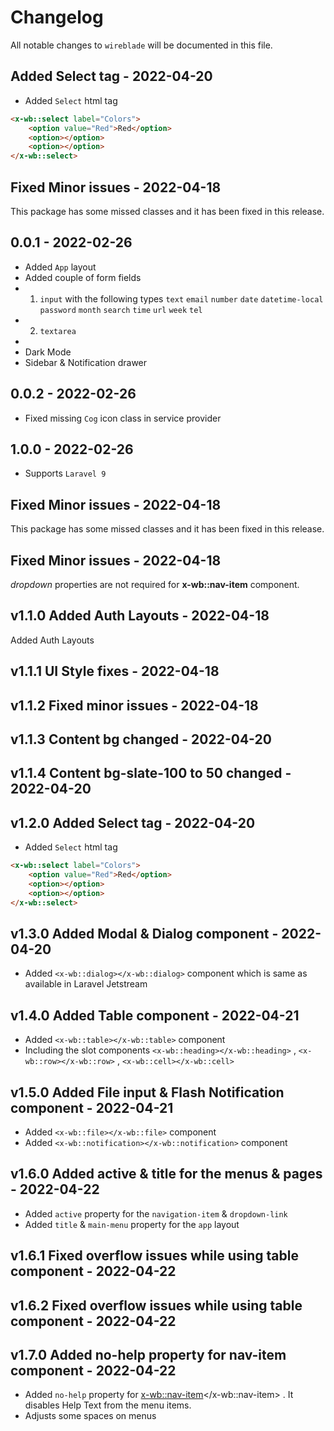 # Changelog

All notable changes to `wireblade` will be documented in this file.

## Added Select tag - 2022-04-20

-   Added `Select` html tag

```html
<x-wb::select label="Colors">
    <option value="Red">Red</option>
    <option></option>
    <option></option>
</x-wb::select>
```

## Fixed Minor issues - 2022-04-18

This package has some missed classes and it has been fixed in this release.

## 0.0.1 - 2022-02-26

-   Added `App` layout
-   Added couple of form fields
-   1. `input` with the following types `text` `email` `number` `date` `datetime-local` `password` `month` `search` `time` `url` `week` `tel`
-   2. `textarea`
-
-   Dark Mode
-   Sidebar & Notification drawer

## 0.0.2 - 2022-02-26

-   Fixed missing `Cog` icon class in service provider

## 1.0.0 - 2022-02-26

-   Supports `Laravel 9`

## Fixed Minor issues - 2022-04-18

This package has some missed classes and it has been fixed in this release.

## Fixed Minor issues - 2022-04-18

_dropdown_ properties are not required for **x-wb::nav-item** component.

## v1.1.0 Added Auth Layouts - 2022-04-18

Added Auth Layouts

## v1.1.1 UI Style fixes - 2022-04-18

## v1.1.2 Fixed minor issues - 2022-04-18

## v1.1.3 Content bg changed - 2022-04-20

## v1.1.4 Content bg-slate-100 to 50 changed - 2022-04-20

## v1.2.0 Added Select tag - 2022-04-20

-   Added `Select` html tag

```html
<x-wb::select label="Colors">
    <option value="Red">Red</option>
    <option></option>
    <option></option>
</x-wb::select>
```

## v1.3.0 Added Modal & Dialog component - 2022-04-20

-   Added `<x-wb::dialog></x-wb::dialog>` component which is same as available in Laravel Jetstream

## v1.4.0 Added Table component - 2022-04-21

-   Added `<x-wb::table></x-wb::table>` component
-   Including the slot components `<x-wb::heading></x-wb::heading>` , `<x-wb::row></x-wb::row>` , `<x-wb::cell></x-wb::cell>`

## v1.5.0 Added File input & Flash Notification component - 2022-04-21

-   Added `<x-wb::file></x-wb::file>` component
-   Added `<x-wb::notification></x-wb::notification>` component

## v1.6.0 Added active & title for the menus & pages - 2022-04-22

-   Added `active` property for the `navigation-item` & `dropdown-link`
-   Added `title` & `main-menu` property for the `app` layout

## v1.6.1 Fixed overflow issues while using table component - 2022-04-22

## v1.6.2 Fixed overflow issues while using table component - 2022-04-22

## v1.7.0 Added no-help property for nav-item component - 2022-04-22

-   Added `no-help` property for <x-wb::nav-item></x-wb::nav-item> . It disables Help Text from the menu items.
-   Adjusts some spaces on menus

